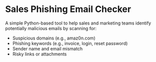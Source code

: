 # Sales Phishing Email Checker

A simple Python-based tool to help sales and marketing teams identify potentially malicious emails by scanning for:

- Suspicious domains (e.g., amaz0n.com)
- Phishing keywords (e.g., invoice, login, reset password)
- Sender name and email mismatch
- Risky links or attachments


